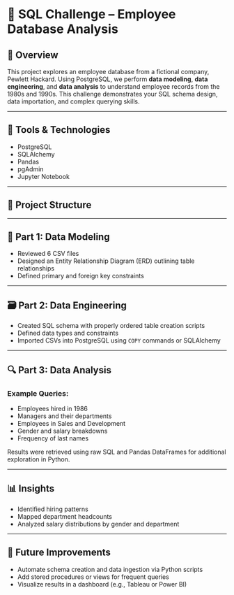 # 🧾 SQL Challenge – Employee Database Analysis

## 🧠 Overview

This project explores an employee database from a fictional company, Pewlett Hackard. Using PostgreSQL, we perform **data modeling**, **data engineering**, and **data analysis** to understand employee records from the 1980s and 1990s. This challenge demonstrates your SQL schema design, data importation, and complex querying skills.

---

## 🔧 Tools & Technologies

- PostgreSQL
- SQLAlchemy
- Pandas
- pgAdmin
- Jupyter Notebook

---

## 📂 Project Structure


---

## 🧱 Part 1: Data Modeling

- Reviewed 6 CSV files
- Designed an Entity Relationship Diagram (ERD) outlining table relationships
- Defined primary and foreign key constraints

---

## 🗃️ Part 2: Data Engineering

- Created SQL schema with properly ordered table creation scripts
- Defined data types and constraints
- Imported CSVs into PostgreSQL using `COPY` commands or SQLAlchemy

---

## 🔍 Part 3: Data Analysis

### Example Queries:
- Employees hired in 1986
- Managers and their departments
- Employees in Sales and Development
- Gender and salary breakdowns
- Frequency of last names

Results were retrieved using raw SQL and Pandas DataFrames for additional exploration in Python.

---

## 📊 Insights

- Identified hiring patterns
- Mapped department headcounts
- Analyzed salary distributions by gender and department

---

## 📌 Future Improvements

- Automate schema creation and data ingestion via Python scripts
- Add stored procedures or views for frequent queries
- Visualize results in a dashboard (e.g., Tableau or Power BI)
  

